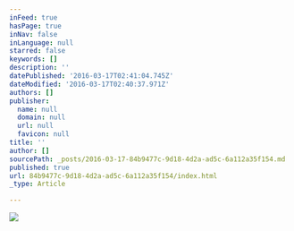 ```yaml
---
inFeed: true
hasPage: true
inNav: false
inLanguage: null
starred: false
keywords: []
description: ''
datePublished: '2016-03-17T02:41:04.745Z'
dateModified: '2016-03-17T02:40:37.971Z'
authors: []
publisher:
  name: null
  domain: null
  url: null
  favicon: null
title: ''
author: []
sourcePath: _posts/2016-03-17-84b9477c-9d18-4d2a-ad5c-6a112a35f154.md
published: true
url: 84b9477c-9d18-4d2a-ad5c-6a112a35f154/index.html
_type: Article

---
```

![](https://the-grid-user-content.s3-us-west-2.amazonaws.com/9a384b08-3555-4e33-bec2-7cc78e9afc9d.png)